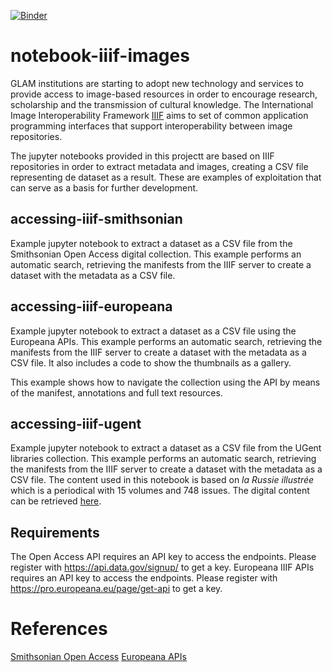 [![Binder](https://mybinder.org/badge_logo.svg)](https://mybinder.org/v2/gh/hibernator11/notebook-iiif-images/master)

# notebook-iiif-images
GLAM institutions are starting to adopt new technology and services to provide access to image-based resources in order to encourage research, scholarship and the transmission of cultural knowledge. The International Image Interoperability Framework [IIIF](https://iiif.io/) aims to set of common application programming interfaces that support interoperability between image repositories.

The jupyter notebooks provided in this projectt are based on IIIF repositories in order to extract metadata and images, creating a CSV file representing de dataset as a result. These are examples of exploitation that can serve as a basis for further development.

## accessing-iiif-smithsonian
Example jupyter notebook to extract a dataset as a CSV file from the Smithsonian Open Access digital collection. This example performs an automatic search, retrieving the manifests from the IIIF server to create a dataset with the metadata as a CSV file.

## accessing-iiif-europeana
Example jupyter notebook to extract a dataset as a CSV file using the Europeana APIs. This example performs an automatic search, retrieving the manifests from the IIIF server to create a dataset with the metadata as a CSV file. It also includes a code to show the thumbnails as a gallery.

This example shows how to navigate the collection using the API by means of the manifest, annotations and full text resources.

## accessing-iiif-ugent
Example jupyter notebook to extract a dataset as a CSV file from the UGent libraries collection. This example performs an automatic search, retrieving the manifests from the IIIF server to create a dataset with the metadata as a CSV file. The content used in this notebook is based on *la Russie illustrée* which is a periodical with 15 volumes and 748 issues. The digital content can be retrieved [here](https://lib.ugent.be/viewer/collection/RUG01-001643403#?c=&m=&s=&cv=&xywh=-2290%2C-224%2C7504%2C4200). 

## Requirements
The Open Access API requires an API key to access the endpoints. Please register with https://api.data.gov/signup/ to get a key.
Europeana IIIF APIs requires an API key to access the endpoints. Please register with https://pro.europeana.eu/page/get-api to get a key.

# References
[Smithsonian Open Access](https://www.si.edu/openaccess)
[Europeana APIs](https://pro.europeana.eu/page/iiif)
